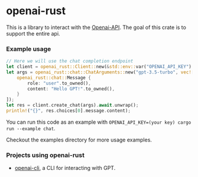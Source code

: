 # openai-rust
This is a library to interact with the [Openai-API](https://platform.openai.com/docs/api-reference). The goal of this crate is to support the entire api.

### Example usage
```rust
// Here we will use the chat completion endpoint
let client = openai_rust::Client::new(&std::env::var("OPENAI_API_KEY").unwrap());
let args = openai_rust::chat::ChatArguments::new("gpt-3.5-turbo", vec![
    openai_rust::chat::Message {
        role: "user".to_owned(),
        content: "Hello GPT!".to_owned(),
    }
]);
let res = client.create_chat(args).await.unwrap();
println!("{}", res.choices[0].message.content);
```

You can run this code as an example with `OPENAI_API_KEY=(your key) cargo run --example chat`.

Checkout the examples directory for more usage examples.

### Projects using openai-rust
* [openai-cli](https://github.com/LevitatingBusinessMan/openai-cli), a CLI for interacting with GPT.
